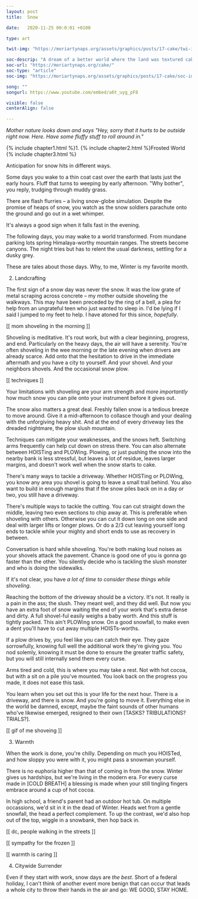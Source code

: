```yaml
---
layout: post
title:  Snow

date:   2020-11-25 00:0:01 +0100

type: art

twit-img: "https://moriartynaps.org/assets/graphics/posts/17-cake/twi-img.jpg"

soc-descrip: "A dream of a better world where the land was textured cake. Coastlines of frosting, sweets dressing the edges of the world, with sprinkles doing whatever the hell they want."
soc-url: "https://moriartynaps.org/cake/"
soc-type: "article"
soc-img: "https://moriartynaps.org/assets/graphics/posts/17-cake/soc-img.jpg"

song: ""
songurl: https://www.youtube.com/embed/a6t_uyg_pF8

visible: false
centerAlign: false

---
```


_Mother nature looks down
	and says 
		"Hey, sorry that it hurts to be outside right now._
		_Here._
		_Have some fluffy stuff to roll around in."_


{% include chapter1.html %}1.
{% include chapter2.html %}Frosted World
{% include chapter3.html %}

Anticipation for snow hits in different ways.

Some days you wake to a thin coat cast over the earth that lasts just the early hours. Fluff that turns to weeping by early afternoon. "Why bother", you reply, trudging through muddy grass.

There are flash flurries – a living snow-globe simulation. Despite the promise of heaps of snow, you watch as the snow soldiers parachute onto the ground and go out in a wet whimper.

It's always a good sign when it falls fast in the evening.

The following days, you may wake to a world transformed. From mundane parking lots spring Himalaya-worthy mountain ranges. The streets become canyons. The night tries but has to relent the usual darkness, settling for a dusky grey.

These are tales about those days. Why, to me, Winter is my favorite month.


2. Landcrafting

The first sign of a snow day was never the snow. It was the low grate of metal scraping across concrete – my mother outside shoveling the walkways. This may have been preceded by the ring of a bell, a plea for help from an ungrateful teen who just wanted to sleep in. I'd be lying if I said I jumped to my feet to help. I have atoned for this since, _hopefully_. 

[[ mom shoveling in the morning ]]

Shoveling is meditative. It's rout work, but with a clear beginning, progress, and end. Particularly on the heavy days, the air will have a serenity. You're often shoveling in the wee morning or the late evening when drivers are already scarce. Add onto that the hesitation to drive in the immediate aftermath and you have a city to yourself. And your shovel. And your neighbors shovels. And the occasional snow plow.

[[ techniques ]]

Your limitations with shoveling are your arm strength and _more importantly_ how much snow you can pile onto your instrument before it gives out.

The snow also matters a great deal. Freshly fallen snow is a tedious breeze to move around. Give it a mid-afternoon to collasce though and your dealing with the unforgiving heavy shit. And at the end of every driveway lies the dreaded nightmare, the plow slush mountain.

Techniques can mitigate your weaknesses, and the snows heft. Switching arms frequently can help cut down on stress there. You can also alternate between HOISTing and PLOWing. Plowing, or just pushing the snow into the nearby bank is less stressful, but leaves a lot of residue, leaves larger margins, and doesn't work well when the snow starts to cake.

There's many ways to tackle a driveway. Whether HOISTing or PLOWing, you know any area you shovel is going to leave a small trail behind. You also want to build in enough margins that if the snow piles back on in a day or two, you still have a driveway.

There's multiple ways to tackle the cutting. You can cut straight down the middle, leaving two even sections to chip away at. This is preferable when shoveling with others. Otherwise you can cut it down long on one side and deal with larger lifts or longer plows. Or do a 2/3 cut leaving yourself long ends to tackle while your mighty and short ends to use as recovery in between.

Conversation is hard while shoveling. You're both making loud noises as your shovels attack the pavement. Chance is good one of you is gonna go faster than the other. You silently decide who is tackling the slush monster and who is doing the sidewalks.

If it's not clear, you have _a lot of time to consider these things while shoveling_.

Reaching the bottom of the driveway should be a victory. It's not. It really is a pain in the ass; the slush. They meant well, and they did well. But now you have an extra foot of snow waiting the end of your work that's extra dense and dirty. A full shovel-ful easily weighs a baby worth. And this stuff is tightly packed. This ain't PLOWing snow. On a good snowfall, to make even a dent you'll have to cut away multiple HOISTs-worths.

If a plow drives by, you feel like you can catch their eye. They gaze sorrowfully, knowing full well the additional work they're giving you. You nod solemly, knowing it must be done to ensure the greater traffic safety, but you will still internally send them every curse. 

Arms tired and cold, this is where you may take a rest. Not with hot cocoa, but with a sit on a pile you've mounted. You look back on the progress you made, it does not ease this task.

You learn when you set out this is your life for the next hour. There is a driveway, and there is snow. And you're going to move it. Everything else in the world be damned, except, maybe the faint sounds of other humans who've likewise emerged, resigned to their own [TASKS? TRIBULATIONS? TRIALS?].

[[ gif of me shoveing ]]

3. Warmth

When the work is done, you're chilly. Depending on much you HOISTed, and how sloppy you were with it, you might pass a snowman yourself.

There is no euphoria higher than that of coming in from the snow. Winter gives us hardships, but we're living in the modern era. For every curse made in [COLD BREATH] a blessing is made when your still tingling fingers embrace around a cup of hot cocoa.

In high school, a friend's parent had an outdoor hot tub. On multiple occassions, we'd sit in it in the dead of Winter. Heads wet from a gentle snowfall, the head a perfect complement. To up the contrast, we'd also hop out of the top, wiggle in a snowbank, then hop back in.


[[ dc, people walking in the streets ]]

[[ sympathy for the frozen ]]

[[ warmth is caring ]]

4. Citywide Surrender

Even if they start with work, snow days are _the best_. Short of a federal holiday, I can't think of another event more benign that can occur that leads a whole city to throw their hands in the air and go: WE GOOD, STAY HOME.





